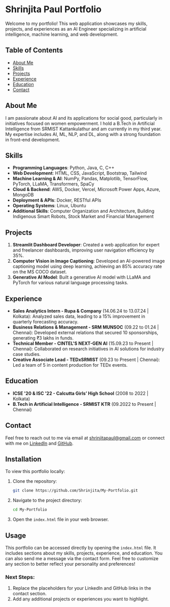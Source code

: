 
# Shrinjita Paul Portfolio

Welcome to my portfolio! This web application showcases my skills, projects, and experiences as an AI Engineer specializing in artificial intelligence, machine learning, and web development.

## Table of Contents
- [About Me](#about-me)
- [Skills](#skills)
- [Projects](#projects)
- [Experience](#experience)
- [Education](#education)
- [Contact](#contact)

## About Me
I am passionate about AI and its applications for social good, particularly in initiatives focused on women empowerment. I hold a B.Tech in Artificial Intelligence from SRMIST Kattankulathur and am currently in my third year. My expertise includes AI, ML, NLP, and DL, along with a strong foundation in front-end development.

## Skills
- **Programming Languages**: Python, Java, C, C++
- **Web Development**: HTML, CSS, JavaScript, Bootstrap, Tailwind
- **Machine Learning & AI**: NumPy, Pandas, Matplotlib, TensorFlow, PyTorch, LLaMA, Transformers, SpaCy
- **Cloud & Backend**: AWS, Docker, Vercel, Microsoft Power Apps, Azure, MongoDB
- **Deployment & APIs**: Docker, RESTful APIs
- **Operating Systems**: Linux, Ubuntu
- **Additional Skills**: Computer Organization and Architecture, Building Indigenous Smart Robots, Stock Market and Financial Management

## Projects
1. **Streamlit Dashboard Developer**: Created a web application for expert and freelancer dashboards, improving user navigation efficiency by 35%.
2. **Computer Vision in Image Captioning**: Developed an AI-powered image captioning model using deep learning, achieving an 85% accuracy rate on the MS COCO dataset.
3. **Generative AI Model**: Built a generative AI model with LLaMA and PyTorch for various natural language processing tasks.

## Experience
- **Sales Analytics Intern - Rupa & Company** (14.06.24 to 13.07.24 | Kolkata): Analyzed sales data, leading to a 15% improvement in quarterly forecasting accuracy.
- **Business Relations & Management - SRM MUNSOC** (09.22 to 01.24 | Chennai): Developed external relations that secured 10 sponsorships, generating ₹3 lakhs in funds.
- **Technical Member - CINTEL'S NEXT-GEN AI** (15.09.23 to Present | Chennai): Collaborated on research initiatives in AI solutions for industry case studies.
- **Creative Associate Lead - TEDxSRMIST** (09.23 to Present | Chennai): Led a team of 5 in content production for TEDx events.

## Education
- **ICSE '20 & ISC '22 - Calcutta Girls’ High School** (2008 to 2022 | Kolkata)
- **B.Tech in Artificial Intelligence - SRMIST KTR** (09.2022 to Present | Chennai)

## Contact
Feel free to reach out to me via email at [shrinjitapaul@gmail.com](mailto:shrinjitapaul@gmail.com) or connect with me on [LinkedIn](https://www.linkedin.com/in/shrinjita-paul-8a940a248/) and [GitHub](https://github.com/Shrinjita).

## Installation

To view this portfolio locally:

1. Clone the repository:
   ```bash
   git clone https://github.com/Shrinjita/My-Portfolio.git
   ```
2. Navigate to the project directory:
   ```bash
   cd My-Portfolio
   ```
3. Open the `index.html` file in your web browser.

## Usage
This portfolio can be accessed directly by opening the `index.html` file. It includes sections about my skills, projects, experience, and education. You can also send me a message via the contact form.
Feel free to customize any section to better reflect your personality and preferences!

### Next Steps:
1. Replace the placeholders for your LinkedIn and GitHub links in the contact section.
2. Add any additional projects or experiences you want to highlight.
